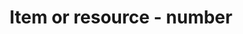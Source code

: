 ---
title: 'Item or resource - number'
field: 'is.extent.number'
slug: 'resource-description-number'
description: 'Journal article issue number, series number, or any other identifying number'
required: False
policy: 'Free value. Single value only.'
---